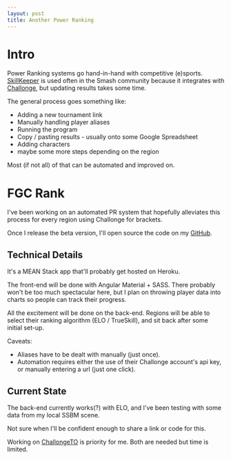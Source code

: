 ```yaml
---
layout: post
title: Another Power Ranking
---
```


# Intro

Power Ranking systems go hand-in-hand with competitive (e)sports. [SkillKeeper](https://github.com/SugoiFactory/SkillKeeper) is used often in the Smash community because it integrates with [Challonge](https://challonge.com), but updating results takes some time. 

The general process goes something like:
* Adding a new tournament link
* Manually handling player aliases
* Running the program
* Copy / pasting results - usually onto some Google Spreadsheet
* Adding characters
* maybe some more steps depending on the region

Most (if not all) of that can be automated and improved on.

# FGC Rank

I've been working on an automated PR system that hopefully alleviates this process for every region using Challonge for brackets. 

Once I release the beta version, I'll open source the code on my [GitHub](https://github.com/novacourtois).


## Technical Details

It's a MEAN Stack app that'll probably get hosted on Heroku. 

The front-end will be done with Angular Material + SASS. There probably won't be too much spectacular here, but I plan on throwing player data into charts so people can track their progress. 

All the excitement will be done on the back-end. Regions will be able to select their ranking algorithm (ELO / TrueSkill), and sit back after some initial set-up. 

Caveats:
* Aliases have to be dealt with manually (just once).
* Automation requires either the use of their Challonge account's api key, or manually entering a url (just one click).

## Current State

The back-end currently works(?) with ELO, and I've been testing with some data from my local SSBM scene.

Not sure when I'll be confident enough to share a link or code for this.

Working on [ChallongeTO](http://challonge-to.herokuapp.com/) is priority for me. Both are needed but time is limited.